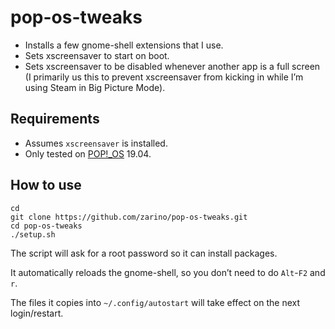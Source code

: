 # pop-os-tweaks

* Installs a few gnome-shell extensions that I use.
* Sets xscreensaver to start on boot.
* Sets xscreensaver to be disabled whenever another app is a full screen (I primarily us this to prevent xscreensaver from kicking in while I’m using Steam in Big Picture Mode).

## Requirements

* Assumes `xscreensaver` is installed.
* Only tested on [POP!_OS](https://system76.com/pop) 19.04.

## How to use

    cd
    git clone https://github.com/zarino/pop-os-tweaks.git
    cd pop-os-tweaks
    ./setup.sh

The script will ask for a root password so it can install packages.

It automatically reloads the gnome-shell, so you don’t need to do `Alt`-`F2` and `r`.

The files it copies into `~/.config/autostart` will take effect on the next login/restart.
